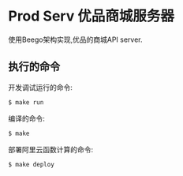 # Prod Serv 优品商城服务器

使用Beego架构实现,优品的商城API server.

## 执行的命令

开发调试运行的命令:

```sh
$ make run
```

编译的命令:

```sh
$ make
```

部署阿里云函数计算的命令:

```sh
$ make deploy
```


